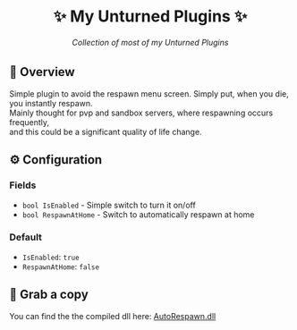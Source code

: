 <h1 align="center">✨ My Unturned Plugins ✨</h1>

<h6 align="center"><em>Collection of most of my Unturned Plugins</em></h6>

## 📝 Overview
Simple plugin to avoid the respawn menu screen. Simply put, when you die, you instantly respawn.
<br>
Mainly thought for pvp and sandbox servers, where respawning occurs frequently,
<br>
and this could be a significant quality of life change.

## ⚙ Configuration

### Fields
- `bool IsEnabled` - Simple switch to turn it on/off
- `bool RespawnAtHome` - Switch to automatically respawn at home

### Default
- `IsEnabled`: `true`
- `RespawnAtHome`: `false`

## 💾 Grab a copy
You can find the the compiled dll here: [AutoRespawn.dll](../Plugins/AutoRespawn/bin/AutoRespawn.dll)
